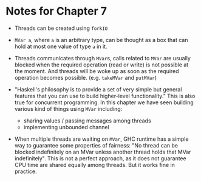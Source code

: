 # Notes for Chapter 7

* Threads can be created using `forkIO`
* `MVar a`, where `a` is an arbitrary type,
  can be thought as a box that can hold at most one value of type `a` in it.

* Threads communicates through `MVar`s, calls related to `MVar` are usually blocked
  when the required operation (read or write) is not possible at the moment.
  And threads will be woke up as soon as the required operation becomes possible.
  (e.g. `takeMVar` and `putMVar`)

* "Haskell's philosophy is to provide a set of very simple
  but general features that you can use to build higher-level functionality."
  This is also true for concurrent programming. In this chapter we have seen
  building various kind of things using `MVar` including:

    * sharing values / passing messages among threads
    * implementing unbounded channel

* When multiple threads are waiting on `MVar`, GHC runtime has a simple way to guarantee
  some properties of fairness: "No thread can be blocked indefinitely on an MVar unless
  another thread holds that MVar indefinitely". This is not a perfect approach,
  as it does not guarantee CPU time are shared equally among threads. But it works fine
  in practice.
